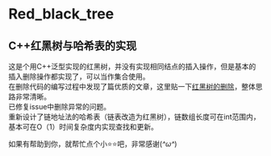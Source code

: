 # Red_black_tree
## C++红黑树与哈希表的实现

这是个用C++泛型实现的红黑树，并没有实现相同结点的插入操作，但是基本的插入删除操作都实现了，可以当作集合使用。        
在删除代码的编写过程中发现了篇优质的文章，这里贴一下[红黑树的删除](https://www.jianshu.com/p/84416644c080)，整体思路非常清晰。  
已修复issue中删除异常的问题。   
重新设计了链地址法的哈希表（链表改造为红黑树），链数组长度可在int范围内，基本可在O（1）时间复杂度内实现查找和更新。   

如果有帮助到你，就帮忙点个小⭐⭐吧，非常感谢(*^ω^*)
